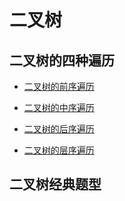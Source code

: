 # 二叉树

## 二叉树的四种遍历

+ [二叉树的前序遍历](./code/二叉树的前序遍历.java)

+ [二叉树的中序遍历](./code/二叉树的中序遍历.java)

+ [二叉树的后序遍历](./code/二叉树的后序遍历.java)

+ [二叉树的层序遍历](./code/二叉树的层序遍历.java)

## 二叉树经典题型


